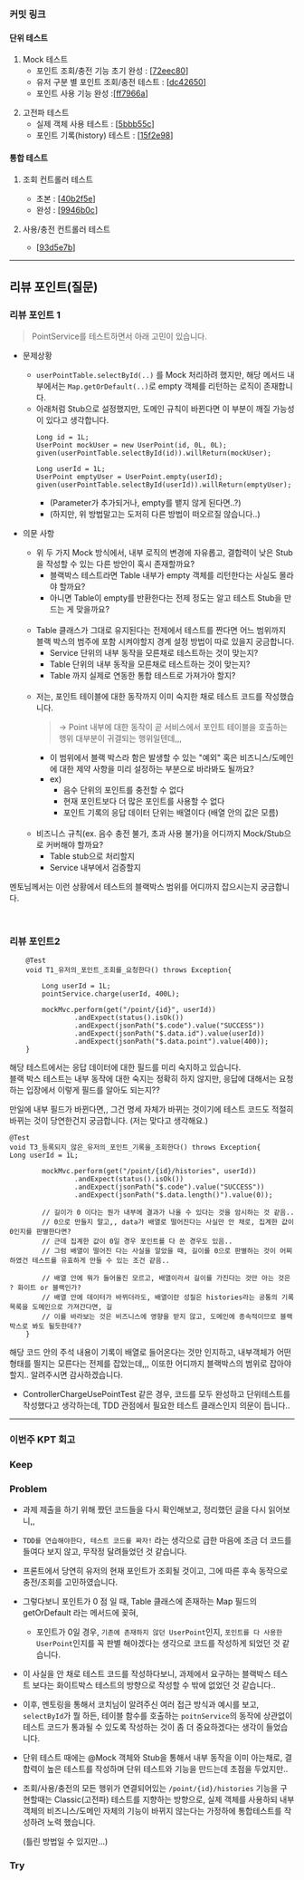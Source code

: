 ### **커밋 링크**

#### 단위 테스트

1) Mock 테스트 
   - 포인트 조회/충전 기능 초기 완성 : [[72eec80](https://github.com/HangHae-Study/week_1/tree/72eec80e2084b8c313cd6abe8c2784bb60355d3e)]
   - 유저 구분 별 포인트 조회/충전 테스트 : [[dc42650](https://github.com/HangHae-Study/week_1/tree/dc42650967ac6703bdd549505f4f5f52c35f752c)]
   - 포인트 사용 기능 완성 :[[ff7966a](https://github.com/HangHae-Study/week_1/tree/ff7966ab310876fa25df8e493d04a9c4e02b3e92)]


2. 고전파 테스트 
   - 실제 객체 사용 테스트 : [[5bbb55c](https://github.com/HangHae-Study/week_1/tree/5bbb55cbd2f057ece037cec692738f242e2b7e4a)]
   - 포인트 기록(history) 테스트 : [[15f2e98](https://github.com/HangHae-Study/week_1/tree/15f2e98c2ad62ecdd4974338ea7c74b7653d999d)]

#### 통합 테스트

1. 조회 컨트롤러 테스트
   - 초본 : [[40b2f5e](https://github.com/HangHae-Study/week_1/tree/40b2f5e920c5f63331bd9134d697ea6af913edcf)]
   - 완성 : [[9946b0c](https://github.com/HangHae-Study/week_1/tree/9946b0ce7dcb024a033fd5f358c9a5970675e2d1)]


2. 사용/충전 컨트롤러 테스트
   - [[93d5e7b](https://github.com/HangHae-Study/week_1/tree/93d5e7b021f820f9071088c490f77c3154c76100)]
---
## **리뷰 포인트(질문)**

### 리뷰 포인트 1
> PointService를 테스트하면서 아래 고민이 있습니다.
- 문제상황
  - `userPointTable.selectById(..)` 를  Mock 처리하려 했지만, 해당 메서드 내부에서는 `Map.getOrDefault(..)`로 empty 객체를 리턴하는 로직이 존재합니다.
  - 아래처럼 Stub으로 설정했지만, 도메인 규칙이 바뀐다면 이 부분이 깨질 가능성이 있다고 생각합니다.
    ```
    Long id = 1L;
    UserPoint mockUser = new UserPoint(id, 0L, 0L);
    given(userPointTable.selectById(id)).willReturn(mockUser);
    
    Long userId = 1L;
    UserPoint emptyUser = UserPoint.empty(userId);
    given(userPointTable.selectById(userId)).willReturn(emptyUser);
    ```
    - (Parameter가 추가되거나, empty를 뱉지 않게 된다면..?)
    - (하지만, 위 방법말고는 도저히 다른 방법이 떠오르질 않습니다..)
 
 
- 의문 사항  
  - 위 두 가지 Mock 방식에서, 내부 로직의 변경에 자유롭고, 결합력이 낮은 Stub을 작성할 수 있는 다른 방안이 혹시 존재할까요?
    - 블랙박스 테스트라면 Table 내부가 empty 객체를 리턴한다는 사실도 몰라야 할까요? 
    - 아니면 Table이 empty를 반환한다는 전제 정도는 알고 테스트 Stub을 만드는 게 맞을까요?
    <br/><br/>
  - Table 클래스가 그대로 유지된다는 전제에서 테스트를 짠다면 어느 범위까지 블랙 박스의 범주에 포함 시켜야할지 경계 설정 방법이 따로 있을지 궁금합니다.
    - Service 단위의 내부 동작을 모른채로 테스트하는 것이 맞는지? 
    - Table 단위의 내부 동작을 모른채로 테스트하는 것이 맞는지?
    - Table 까지 실제로 연동한 통합 테스트로 가져가야 할지?
    <br/><br/>
  - 저는, 포인트 테이블에 대한 동작까지 이미 숙지한 채로 테스트 코드를 작성했습니다. <br/>
    >-> Point 내부에 대한 동작이 곧 서비스에서 포인트 테이블을 호출하는 행위 대부분이 귀결되는 행위일텐데,,,
      - 이 범위에서 블랙 박스라 함은 발생할 수 있는 "예외" 혹은 비즈니스/도메인에 대한 제약 사항을 미리 설정하는 부분으로 바라봐도 될까요?
      - ex)
          - 음수 단위의 포인트를 충전할 수 없다
          - 현재 포인트보다 더 많은 포인트를 사용할 수 없다
          - 포인트 기록의 응답 데이터 단위는 배열이다 (배열 안의 값은 모름)
    <br/><br/>      
  - 비즈니스 규칙(ex. 음수 충전 불가, 초과 사용 불가)을 어디까지 Mock/Stub으로 커버해야 할까요?
    - Table stub으로 처리할지
    - Service 내부에서 검증할지


  
멘토님께서는 이런 상황에서 테스트의 블랙박스 범위를 어디까지 잡으시는지 궁금합니다.

<br/>

###  리뷰 포인트2
```
    @Test
    void T1_유저의_포인트_조회를_요청한다() throws Exception{

        Long userId = 1L;
        pointService.charge(userId, 400L);

        mockMvc.perform(get("/point/{id}", userId))
                .andExpect(status().isOk())
                .andExpect(jsonPath("$.code").value("SUCCESS"))
                .andExpect(jsonPath("$.data.id").value(userId))
                .andExpect(jsonPath("$.data.point").value(400));
    }
```

해당 테스트에서는 응답 데이터에 대한 필드를 미리 숙지하고 있습니다.<br/>
블랙 박스 테스트는 내부 동작에 대한 숙지는 정확히 하지 않지만, 응답에 대해서는 요청하는 입장에서 이렇게 필드를 알아도 되는지??


만일에 내부 필드가 바뀐다면,, 그건 명세 자체가 바뀌는 것이기에 테스트 코드도 적절히 바뀌는 것이 당연한건지 궁금합니다. (저는 맞다고 생각해요.)
```
@Test
void T3_등록되지_않은_유저의_포인트_기록을_조회한다() throws Exception{
Long userId = 1L;

        mockMvc.perform(get("/point/{id}/histories", userId))
                .andExpect(status().isOk())
                .andExpect(jsonPath("$.code").value("SUCCESS"))
                .andExpect(jsonPath("$.data.length()").value(0));

        // 길이가 0 이다는 뭔가 내부에 결과가 나올 수 있다는 것을 암시하는 것 같음..
        // 0으로 만들지 말고,, data가 배열로 떨어진다는 사실만 안 채로, 집계한 값이 0인지를 판별한다면?
        // 근데 집계한 값이 0일 경우 포인트를 다 쓴 경우도 있음..
        // 그럼 배열이 떨어진 다는 사실을 알았을 때, 길이를 0으로 판별하는 것이 어찌하였건 테스트를 유효하게 만들 수 있는 조건 같음..

        // 배열 안에 뭐가 들어올진 모르고, 배열이라서 길이를 가진다는 것만 아는 것은 ? 화이트 or 블랙인가?
        // 배열 안에 데이터가 바뀌더라도, 배열이란 성질은 histories라는 공통의 기록 목록을 도메인으로 가져간다면, 길
        // 이를 바라보는 것은 비즈니스에 영향을 받지 않고, 도메인에 종속적이므로 블랙박스로 봐도 될듯한데??
    }
```
해당 코드 안의 주석 내용이 기록이 배열로 들어온다는 것만 인지하고, 내부객체가 어떤 형태를 띌지는 모른다는 전제를 잡았는데,,, 이또한 어디까지 블랙박스의 범위로 잡아야할지.. 알려주시면 감사하겠습니다.

- ControllerChargeUsePointTest 같은 경우, 코드를 모두 완성하고 단위테스트를 작성했다고 생각하는데, TDD 관점에서 필요한 테스트 클래스인지 의문이 듭니다..


---
### **이번주 KPT 회고**

### Keep
<!-- 유지해야 할 좋은 점 -->

### Problem
- 과제 제출을 하기 위해 짰던 코드들을 다시 확인해보고, 정리했던 글을 다시 읽어보니,,
- `TDD를 연습해야한다, 테스트 코드를 짜자!` 라는 생각으로 급한 마음에 조금 더 코드를 들여다 보지 않고, 무작정 달려들었던 것 같습니다.


- 프론트에서 당연히 유저의 현재 포인트가 조회될 것이고, 그에 따른 후속 동작으로 충전/조회를 고민하였습니다.
- 그렇다보니 포인트가 0 점 일 때, Table 클래스에 존재하는 Map 필드의 getOrDefault 라는 메서드에 꽂혀, 
  - 포인트가 0일 경우, `기존에 존재하지 않던 UserPoint`인지, `포인트를 다 사용한 UserPoint`인지를 꼭 판별 해야겠다는 생각으로 코드를 작성하게 되었던 것 같습니다.


- 이 사실을 안 채로 테스트 코드를 작성하다보니, 과제에서 요구하는 블랙박스 테스트 보다는 화이트박스 테스트의 방향으로 작성할 수 밖에 없었던 것 같습니다..
- 이후, 멘토링을 통해서 코치님이 알려주신 여러 접근 방식과 예시를 보고, `selectById`가 뭘 하든, 테이블 함수를 호출하는 `poitnService`의 동작에 상관없이 테스트 코드가 통과될 수 있도록 작성하는 것이 좀 더 중요하겠다는 생각이 들었습니다.


- 단위 테스트 때에는 @Mock 객체와 Stub을 통해서 내부 동작을 이미 아는채로, 결합력이 높은 테스트를 작성하며 단위 테스트와 기능을 만드는데 초점을 두었지만..


- 조회/사용/충전의 모든 행위가 연결되어있는 `/point/{id}/histories` 기능을 구현할때는 Classic(고전파) 테스트를 지향하는 방향으로, 실제 객체를 사용하되 내부 객체의 비즈니스/도메인 자체의 기능이 바뀌지 않는다는 가정하에 통합테스트를 작성하려 노력 했습니다.

  (틀린 방법일 수 있지만...)

### Try
<!-- 새롭게 시도할 점 -->